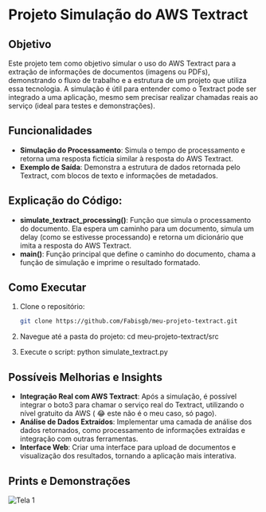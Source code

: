 # Projeto Simulação do AWS Textract

## Objetivo
Este projeto tem como objetivo simular o uso do AWS Textract para a extração de informações de documentos (imagens ou PDFs), demonstrando o fluxo de trabalho e a estrutura de um projeto que utiliza essa tecnologia. A simulação é útil para entender como o Textract pode ser integrado a uma aplicação, mesmo sem precisar realizar chamadas reais ao serviço (ideal para testes e demonstrações).

## Funcionalidades
- **Simulação do Processamento**: Simula o tempo de processamento e retorna uma resposta fictícia similar à resposta do AWS Textract.
- **Exemplo de Saída**: Demonstra a estrutura de dados retornada pelo Textract, com blocos de texto e informações de metadados.

## Explicação do Código:
- **simulate_textract_processing()**: Função que simula o processamento do documento. Ela espera um caminho para um documento, simula um delay (como se estivesse processando) e retorna um dicionário que imita a resposta do AWS Textract.
- **main()**: Função principal que define o caminho do documento, chama a função de simulação e imprime o resultado formatado.

## Como Executar
1. Clone o repositório:
   ```bash
   git clone https://github.com/Fabisgb/meu-projeto-textract.git

2. Navegue até a pasta do projeto:
   cd meu-projeto-textract/src

3. Execute o script:
   python simulate_textract.py

## Possíveis Melhorias e Insights
- **Integração Real com AWS Textract**: Após a simulação, é possível integrar o boto3 para chamar o serviço real do Textract, utilizando o nível gratuito da AWS ( 😂 este não é o meu caso, só pago).
- **Análise de Dados Extraídos**: Implementar uma camada de análise dos dados retornados, como processamento de informações extraídas e integração com outras ferramentas.
- **Interface Web**: Criar uma interface para upload de documentos e visualização dos resultados, tornando a aplicação mais interativa.

## Prints e Demonstrações

![Tela 1](imagens/exemplo.png)

